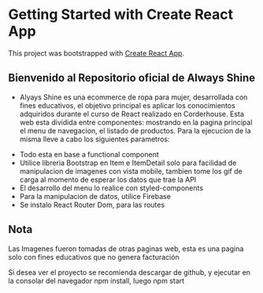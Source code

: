 # Getting Started with Create React App

This project was bootstrapped with [Create React App](https://github.com/facebook/create-react-app).

## Bienvenido al Repositorio oficial de Always Shine

- Alyays Shine es una ecommerce de ropa para mujer, desarrollada con fines educativos, el objetivo principal es aplicar los conocimientos adquiridos durante el curso de React realizado en Corderhouse. Esta web esta dividida entre componentes: mostrando en la pagina principal el menu de navegacion, el listado de productos. Para la ejecucion de la misma lleve a cabo los siguientes parametros:

* Todo esta en base a functional component
* Utilice libreria Bootstrap en Item e ItemDetail solo para facilidad de manipulacion de imagenes con vista mobile, tambien tome los gif de carga al momento de esperar los datos que trae la API
* El desarrollo del menu lo realice con styled-components
* Para la manipulacion de datos, utilice Firebase
* Se instalo React Router Dom, para las routes

## Nota

Las Imagenes fueron tomadas de otras paginas web, esta es una pagina solo con fines educativos que no genera facturación

Si desea ver el proyecto se recomienda descargar de github, y ejecutar en la consolar del navegador npm install, luego npm start
